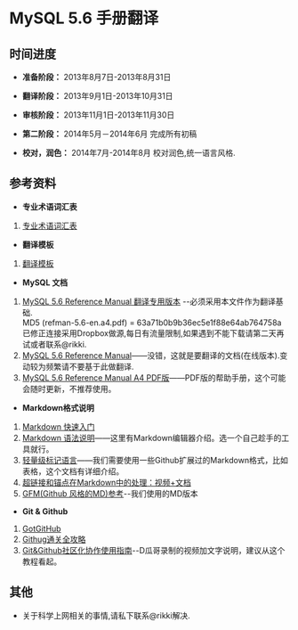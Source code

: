# MySQL 5.6 手册翻译


## 时间进度
* **准备阶段：** 2013年8月7日-2013年8月31日
* **翻译阶段：** 2013年9月1日-2013年10月31日
* **审核阶段：** 2013年11月1日-2013年11月30日

* **第二阶段：** 2014年5月－2014年6月 完成所有初稿
* **校对，润色：** 2014年7月-2014年8月 校对润色,统一语言风格.


## 参考资料
* **专业术语词汇表**
 1. [专业术语词汇表](./docs/glossary.md)

* **翻译模板**
 1. [翻译模板](./Template.md)

* **MySQL 文档**
 1. [MySQL 5.6 Reference Manual 翻译专用版本](https://www.dropbox.com/s/ensorysm4wgl3a6/refman-5.6-en.a4.pdf) --必须采用本文件作为翻译基础.  
 MD5 (refman-5.6-en.a4.pdf) = 63a71b0b9b36ec5e1f88e64ab764758a  
 已修正连接采用Dropbox做源,每日有流量限制,如果遇到不能下载请第二天再试或者联系@rikki.
 2. [MySQL 5.6 Reference Manual](http://dev.mysql.com/doc/refman/5.6/en/index.html)——没错，这就是要翻译的文档(在线版本).变动较为频繁请不要基于此做翻译.
 3. [MySQL 5.6 Reference Manual A4 PDF版](http://downloads.mysql.com/docs/refman-5.6-en.a4.pdf)——PDF版的帮助手册，这个可能会随时更新，不推荐使用。

* **Markdown格式说明**
 1. [Markdown 快速入门](http://wowubuntu.com/markdown/basic.html)
 2. [Markdown 语法说明](http://wowubuntu.com/markdown/index.html)——这里有Markdown编辑器介绍。选一个自己趁手的工具就行。
 3. [轻量级标记语言](http://www.worldhello.net/gotgithub/appendix/markups.html)——我们需要使用一些Github扩展过的Markdown格式，比如表格，这个文档有详细介绍。
 4. [超链接和锚点在Markdown中的处理：视频+文档](http://www.diguage.com/archives/64.html)
 5. [GFM(Github 风格的MD)参考](https://help.github.com/articles/github-flavored-markdown#references)--我们使用的MD版本
 
* **Git & Github**
 1. [GotGitHub](http://www.worldhello.net/gotgithub/)
 2. [Githug通关全攻略](http://fancyoung.com/blog/githug-cheat-sheet/)
 3. [Git&Github社区化协作使用指南](http://www.diguage.com/archives/42.html)--D瓜哥录制的视频加文字说明，建议从这个教程看起。
 
## 其他
* 关于科学上网相关的事情,请私下联系@rikki解决.


